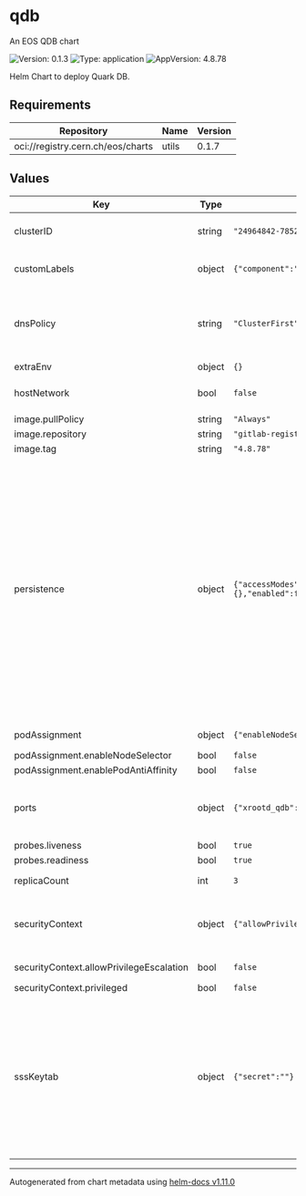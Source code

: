 # qdb

An EOS QDB chart

![Version: 0.1.3](https://img.shields.io/badge/Version-0.1.3-informational?style=flat-square) ![Type: application](https://img.shields.io/badge/Type-application-informational?style=flat-square) ![AppVersion: 4.8.78](https://img.shields.io/badge/AppVersion-4.8.78-informational?style=flat-square)

Helm Chart to deploy Quark DB.

## Requirements

| Repository | Name | Version |
|------------|------|---------|
| oci://registry.cern.ch/eos/charts | utils | 0.1.7 |

## Values

| Key | Type | Default | Description |
|-----|------|---------|-------------|
| clusterID | string | `"24964842-7852-48fd-bbb9-43beb5bfeea9"` | The clusted ID is just a random string that identifies the cluster uniquely    See the docs at https://quarkdb.web.cern.ch/quarkdb/docs/master/configuration/ |
| customLabels | object | `{"component":"eos-qdb","service":"eos"}` | Custom labels to identify eos qdb pod(s).    They are used by node selection, if enabled (see above).    Label nodes accordingly to avoid scheduling problems. |
| dnsPolicy | string | `"ClusterFirst"` | dnsPolicy regulates how the pod resolves hostnames with DNS servers.    In case hostNetwork is set to true, dnsPolicy must be ClusterFirstWithHostNet    Documentation: https://kubernetes.io/docs/concepts/services-networking/dns-pod-service/    Available options: Default, ClusterFirst, ClusterFirstWithHostNet, None    Default: ClusterFirst |
| extraEnv | object | `{}` |  |
| hostNetwork | bool | `false` | Network configuration.    hostNetwork allows the pod to use the host network namespace.     Available options: true, false     Default: false |
| image.pullPolicy | string | `"Always"` | QDB image pull policy |
| image.repository | string | `"gitlab-registry.cern.ch/dss/eos/eos-all"` | image repository for qdb |
| image.tag | string | `"4.8.78"` | QDB image tag |
| persistence | object | `{"accessModes":["ReadWriteOnce"],"annotations":{},"enabled":false,"existingClaim":"","size":"32Gi","storageClass":""}` | Manage persistence of data stored in QDB,     namely the instance configuration and the namespace data.     If persistence is not enabled, data stored in QDB will not survive the restart of pods.    It is recommended to configure persistence according to the hosting infrastrcuture.     The persistency can be configured by setting the `enabled` flag:      - false:     No persistence provided. Data is stored in emptyDir volumes.      - true:     Persistence provided by mounting a PersistentVolume via a claim. Requires either:       - a dynamic provisioner (for example, on Openstack, Cinder CSI or Manila CSI), or       - statically provisioned PersistentVolumes pre-created by an administrator      When using a shared filesystem as persistent backend, each PV must live in a separate directory.     This is handed automatically in the case of a dynamic provisioner,     and must be configured manually (by use of 'path' and 'claimRef') in the case of static PVs.       Docs: https://kubernetes.io/docs/concepts/storage/persistent-volumes/      Additional parameters:     - storageClass: If set to "-", disable dynamic provisioning.                     If undefined or null, the default provisioner is chosen.     - accessModes: How to access the pvc (ReadWriteOnce, ReadOnlyMany, ReadWriteMany)     - size: Size of the pvs (example, 10Gi)     - annotations: Custom annotations on the pvc, in key:value format     The persistence type can be overriden via .Values.global.persistence.enabled. |
| podAssignment | object | `{"enableNodeSelector":false,"enablePodAntiAffinity":false}` | Assign qdb pod to a node with a specific label    and distribute them on different nodes to avoid single points of failure. |
| podAssignment.enableNodeSelector | bool | `false` | If true, requires a node labeled as per customLabels (see below) |
| podAssignment.enablePodAntiAffinity | bool | `false` | Shard the cluster members on different nodes |
| ports | object | `{"xrootd_qdb":null}` | Service ports declaration for qdb.    These are the ports exposed by the Kubernetes service.     Defaults:     - xrootd_qdb: 7777    Values can be overridden with:     - .Values.ports.xrootd_qdb below     - Global .Values.global.ports.xrtood_qdb in a parent chart.     Global takes precedence over local values. |
| probes.liveness | bool | `true` |  |
| probes.readiness | bool | `true` |  |
| replicaCount | int | `3` | Set replicaCount to:     1 for standalone operation     3 (or more) to create a distributed cluster with raft consensus replication |
| securityContext | object | `{"allowPrivilegeEscalation":false,"privileged":false}` | Security context.    Define the security context for all containers (including initContainers) of the fst pod.   Docs at https://kubernetes.io/docs/tasks/configure-pod-container/security-context/    Default:     - privileged: false     - allowPrivilegeEscalation: false |
| securityContext.allowPrivilegeEscalation | bool | `false` | If true, a process can gain more privileges than its parent process. |
| securityContext.privileged | bool | `false` | If true, the container will run in privileged mode. |
| sssKeytab | object | `{"secret":""}` | SSS keytab (needed to authenticate against other EOS components).     The name of the kubernetes secret containing the eos keytab to use.    Can be helpful when when deploying qdb in standalone mode using a custom keytab.     Warning: This chart does not automatically create any secret.    The secret storing they key should be pre-created and its name passed here.    Docs to create secrets: https://kubernetes.io/docs/tasks/configmap-secret/managing-secret-using-kubectl/     When creating the secret, the key in the data fragment must be 'eos.keytab':       ~# kubectl create secret generic test-keytab --from-file=eos.keytab       secret/test-keytab created       ~# kubectl describe secret test-keytab       [...]       Data       ====       eos.keytab:  138 bytes     Default: eos-sss-keytab    Can be overriden by .Values.global.sssKeytab.secret |

----------------------------------------------
Autogenerated from chart metadata using [helm-docs v1.11.0](https://github.com/norwoodj/helm-docs/releases/v1.11.0)

